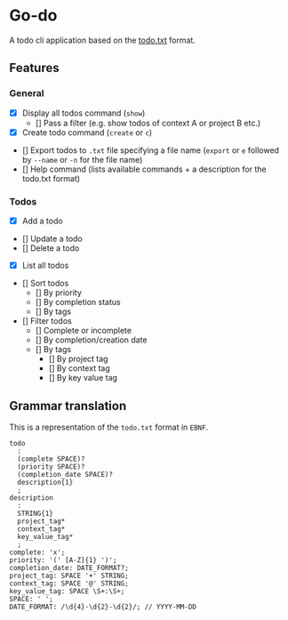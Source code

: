 # Go-do
A todo cli application based on the [todo.txt](https://github.com/todotxt/todo.txt) format.

## Features
### General
- [x] Display all todos command (`show`)
    - [] Pass a filter (e.g. show todos of context A or project B etc.) 
- [x] Create todo command (`create` or `c`)
- [] Export todos to `.txt` file specifying a file name (`export` or `e` followed by `--name` or `-n` for the file name)
- [] Help command (lists available commands + a description for the todo.txt format)

### Todos
- [x] Add a todo
- [] Update a todo
- [] Delete a todo
- [x] List all todos
- [] Sort todos
  - [] By priority
  - [] By completion status
  - [] By tags
- [] Filter todos
  - [] Complete or incomplete
  - [] By completion/creation date
  - [] By tags
    - [] By project tag
    - [] By context tag
    - [] By key value tag

## Grammar translation
This is a representation of the `todo.txt` format in `EBNF`.
```
todo
  : 
  (complete SPACE)?
  (priority SPACE)?
  (completion_date SPACE)?
  description{1}
  ;
description
  : 
  STRING{1}
  project_tag*
  context_tag*
  key_value_tag*
  ;
complete: 'x';
priority: '(' [A-Z]{1} ')';
completion_date: DATE_FORMAT?;
project_tag: SPACE '+' STRING;
context_tag: SPACE '@' STRING;
key_value_tag: SPACE \S+:\S+;
SPACE: ' ';
DATE_FORMAT: /\d{4}-\d{2}-\d{2}/; // YYYY-MM-DD
```